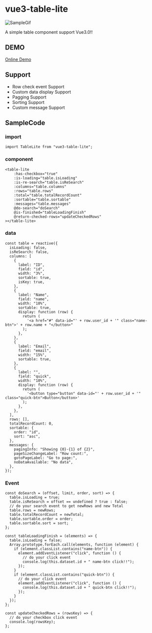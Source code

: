 # vue3-table-lite

![SampleGif](https://linmasahiro.github.io/vue3-table-lite/sample.gif)

A simple table component support Vue3.0!!

## DEMO

[Online Demo](https://linmasahiro.github.io/vue3-table-lite/dist/)

## Support

+ Row check event Support
+ Custom data display Support
+ Pagging Support
+ Sorting Support
+ Custom message Support

## SampleCode

### import
    import TableLite from "vue3-table-lite";

### component
    <table-lite
        :has-checkbox="true"
        :is-loading="table.isLoading"
        :is-re-search="table.isReSearch"
        :columns="table.columns"
        :rows="table.rows"
        :total="table.totalRecordCount"
        :sortable="table.sortable"
        :messages="table.messages"
        @do-search="doSearch"
        @is-finished="tableLoadingFinish"
        @return-checked-rows="updateCheckedRows"
    ></table-lite>

### data
    const table = reactive({
      isLoading: false,
      isReSearch: false,
      columns: [
        {
          label: "ID",
          field: "id",
          width: "3%",
          sortable: true,
          isKey: true,
        },
        {
          label: "Name",
          field: "name",
          width: "10%",
          sortable: true,
          display: function (row) {
            return (
              '<a href="#" data-id="' + row.user_id + '" class="name-btn">' + row.name + "</button>"
            );
          },
        },
        {
          label: "Email",
          field: "email",
          width: "15%",
          sortable: true,
        },
        {
          label: "",
          field: "quick",
          width: "10%",
          display: function (row) {
            return (
              '<button type="button" data-id="' + row.user_id + '" class="quick-btn">Button</button>'
            );
          },
        },
      ],
      rows: [],
      totalRecordCount: 0,
      sortable: {
        order: "id",
        sort: "asc",
      },
      messages: {
        pagingInfo: "Showing {0}-{1} of {2}",
        pageSizeChangeLabel: "Row count:",
        gotoPageLabel: "Go to page:",
        noDataAvailable: "No data",
      },
    });

### Event
    const doSearch = (offset, limit, order, sort) => {
      table.isLoading = true;
      table.isReSearch = offset == undefined ? true : false;
      // do your search event to get newRows and new Total
      table.rows = newRows;
      table.totalRecordCount = newTotal;
      table.sortable.order = order;
      table.sortable.sort = sort;
    };

    const tableLoadingFinish = (elements) => {
      table.isLoading = false;
      Array.prototype.forEach.call(elements, function (element) {
        if (element.classList.contains("name-btn")) {
          element.addEventListener("click", function () {
            // do your click event
            console.log(this.dataset.id + " name-btn click!!");
          });
        }
        if (element.classList.contains("quick-btn")) {
          // do your click event
          element.addEventListener("click", function () {
            console.log(this.dataset.id + " quick-btn click!!");
          });
        }
      });
    };

    const updateCheckedRows = (rowsKey) => {
      // do your checkbox click event
      console.log(rowsKey);
    };